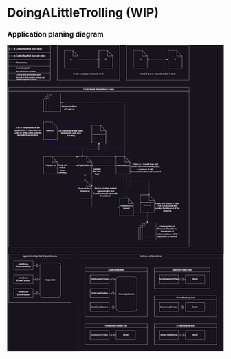 # DoingALittleTrolling (WIP)
### Application planing diagram
![ArchitectureRedesignPlan.drawio](Images/ArchitectureRedesignPlan.drawio.png)
